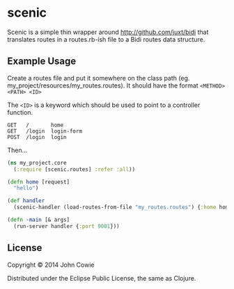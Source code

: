 # scenic

Scenic is a simple thin wrapper around http://github.com/juxt/bidi that translates routes in a routes.rb-ish file to a Bidi routes data structure.  

## Example Usage

Create a routes file and put it somewhere on the class path (eg. my_project/resources/my_routes.routes). It should have the format ```<METHOD> <PATH> <ID>```

The `<ID>` is a keyword which should be used to point to a controller function.

```
GET   /       home
GET   /login  login-form
POST  /login  login
```

Then...

```clojure
(ns my_project.core
  (:require [scenic.routes] :refer :all))

(defn home [request]
  "hello")

(def handler 
  (scenic-handler (load-routes-from-file "my_routes.routes") {:home home})

(defn -main [& args]
  (run-server handler {:port 9001}))
```

## License

Copyright © 2014 John Cowie

Distributed under the Eclipse Public License, the same as Clojure.
